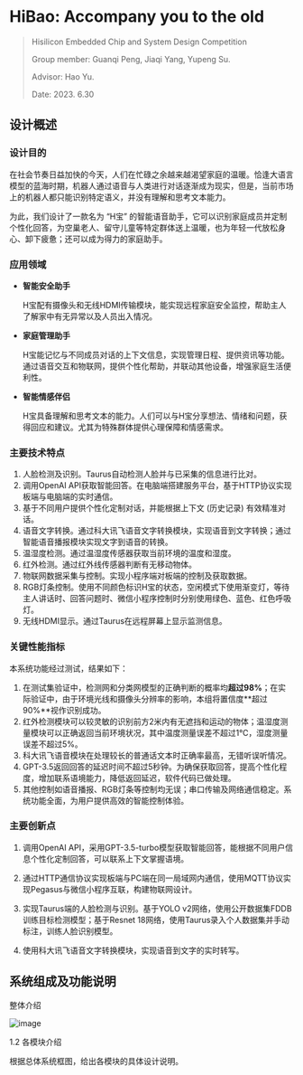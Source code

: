 # HiBao: Accompany you to the old

> Hisilicon Embedded Chip and System Design Competition
>
> Group member: Guanqi Peng, Jiaqi Yang, Yupeng Su.
>
> Advisor: Hao Yu.
>
> Date: 2023. 6.30

## 设计概述

### 设计目的

在社会节奏日益加快的今天，人们在忙碌之余越来越渴望家庭的温暖。恰逢大语言模型的蓝海时期，机器人通过语音与人类进行对话逐渐成为现实，但是，当前市场上的机器人都只能识别特定语义，并没有理解和思考文本能力。

为此，我们设计了一款名为 “H宝” 的智能语音助手，它可以识别家庭成员并定制个性化回答，为空巢老人、留守儿童等特定群体送上温暖，也为年轻一代放松身心、卸下疲惫；还可以成为得力的家庭助手。

### 应用领域

* **智能安全助手**

  H宝配有摄像头和无线HDMI传输模块，能实现远程家庭安全监控，帮助主人了解家中有无异常以及人员出入情况。

* **家庭管理助手**

  H宝能记忆与不同成员对话的上下文信息，实现管理日程、提供资讯等功能。通过语音交互和物联网，提供个性化帮助，并联动其他设备，增强家庭生活便利性。

* **智能情感伴侣**

  H宝具备理解和思考文本的能力。人们可以与H宝分享想法、情绪和问题，获得回应和建议。尤其为特殊群体提供心理保障和情感需求。

### 主要技术特点

1. 人脸检测及识别。Taurus自动检测人脸并与已采集的信息进行比对。
2. 调用OpenAI API获取智能回答。在电脑端搭建服务平台，基于HTTP协议实现板端与电脑端的实时通信。
3. 基于不同用户提供个性化定制对话，并能根据上下文 (历史记录) 有效精准对话。
4. 语音文字转换。通过科大讯飞语音文字转换模块，实现语音到文字转换；通过智能语音播报模块实现文字到语音的转换。
5. 温湿度检测。通过温湿度传感器获取当前环境的温度和湿度。
6. 红外检测。通过红外线传感器判断有无移动物体。
7. 物联网数据采集与控制。实现小程序端对板端的控制及获取数据。
8. RGB灯条控制。使用不同颜色标识H宝的状态，空闲模式下使用渐变灯，等待主人讲话时、回答问题时、微信小程序控制时分别使用绿色、蓝色、红色呼吸灯。
9. 无线HDMI显示。通过Taurus在远程屏幕上显示监测信息。

### 关键性能指标

本系统功能经过测试，结果如下：

1. 在测试集验证中，检测网和分类网模型的正确判断的概率均**超过98%**；在实际验证中，由于环境光线和摄像头分辨率的影响，本组将置信度**超过90%**视作识别成功。
2. 红外检测模块可以较灵敏的识别前方2米内有无遮挡和运动的物体；温湿度测量模块可以正确返回当前环境状况，其中温度测量误差不超过1℃，湿度测量误差不超过5%。
3. 科大讯飞语音模块在处理较长的普通话文本时正确率最高，无错听误听情况。
4. GPT-3.5返回回答的延迟时间不超过5秒钟。为确保获取回答，提高个性化程度，增加联系语境能力，降低返回延迟，软件代码已做处理。
5. 其他控制如语音播报、RGB灯条等控制均无误；串口传输及网络通信稳定。系统功能全面，为用户提供高效的智能控制体验。

### 主要创新点

1. 调用OpenAI API，采用GPT-3.5-turbo模型获取智能回答，能根据不同用户信息个性化定制回答，可以联系上下文掌握语境。

2. 通过HTTP通信协议实现板端与PC端在同一局域网内通信，使用MQTT协议实现Pegasus与微信小程序互联，构建物联网设计。

3. 实现Taurus端的人脸检测与识别。基于YOLO v2网络，使用公开数据集FDDB训练目标检测模型；基于Resnet 18网络，使用Taurus录入个人数据集并手动标注，训练人脸识别模型。

4. 使用科大讯飞语音文字转换模块，实现语音到文字的实时转写。

## 系统组成及功能说明

整体介绍

![image](./HiBao/Picture/程序框图.png)

 

1.2  各模块介绍

根据总体系统框图，给出各模块的具体设计说明。
